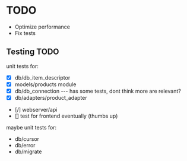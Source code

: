 # TODO

- Optimize performance
- Fix tests

## Testing TODO

unit tests for:
- [X] db/db_item_descriptor
- [X] models/products module
- [X] db/db_connection --- has some tests, dont think more are relevant?
- [X] db/adapters/product_adapter
- [/] webserver/api
- [] test for frontend eventually (thumbs up)

maybe unit tests for:
- db/cursor
- db/error
- db/migrate
